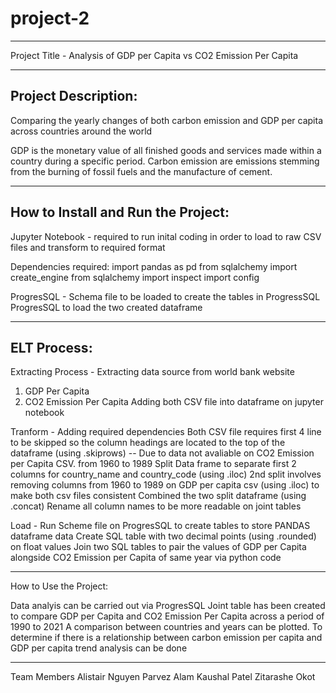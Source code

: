 # project-2

-----------------------------------------------------------------------------------------------------------------------------------------

Project Title  - Analysis of GDP per Capita vs CO2 Emission Per Capita

-----------------------------------------------------------------------------------------------------------------------------------------
Project Description: 
--------------------
Comparing the yearly changes of both carbon emission and GDP per capita across countries around the world 

GDP is the monetary value of all finished goods and services made within a country during a specific period.
Carbon emission are emissions stemming from the burning of fossil fuels and the manufacture of cement.

-----------------------------------------------------------------------------------------------------------------------------------------
How to Install and Run the Project:
-----------------------------------
Jupyter Notebook - required to run inital coding in order to load to raw CSV files and transform to required format 

Dependencies required: 
import pandas as pd
from sqlalchemy import create_engine
from sqlalchemy import inspect
import config

ProgresSQL - Schema file to be loaded to create the tables in ProgressSQL
ProgresSQL to load the two created dataframe 

-----------------------------------------------------------------------------------------------------------------------------------------
ELT Process:
------------

Extracting Process - 
Extracting data source from world bank website 
1) GDP Per Capita 
2) CO2 Emission Per Capita
Adding both CSV file into dataframe on jupyter notebook 

Tranform - 
Adding required dependencies
Both CSV file requires first 4 line to be skipped so the column headings are located to the top of the dataframe (using .skiprows)
-- Due to data not avaliable on CO2 Emission per Capita CSV. from 1960 to 1989
Split Data frame to separate first 2 columns for country_name and country_code (using .iloc)
2nd split involves removing columns from 1960 to 1989 on GDP per capita csv (using .iloc) to make both csv files consistent
Combined the two split dataframe  (using .concat)
Rename all column names to be more readable on joint tables

Load -
Run Scheme file on ProgresSQL to create tables to store PANDAS dataframe data
Create SQL table with two decimal points (using .rounded) on float values
Join two SQL tables to pair the values of GDP per Capita alongside CO2 Emission per Capita of same year via python code

-----------------------------------------------------------------------------------------------------------------------------------------
How to Use the Project:

Data analyis can be carried out via ProgresSQL 
Joint table has been created to compare GDP per Capita and CO2 Emission Per Capita across a period of 1990 to 2021
A comparison between countries and years can be plotted.
To determine if there is a relationship between carbon emission per capita and GDP per capita trend analysis can be done

-----------------------------------------------------------------------------------------------------------------------------------------
Team Members
   Alistair Nguyen 
   Parvez Alam
   Kaushal Patel 
   Zitarashe Okot
